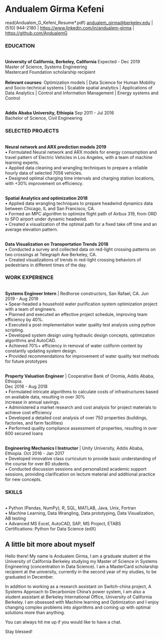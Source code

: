 # **Andualem Girma Kefeni**
read(Andualem_G_Kefeni_Resume*.pdf)
andualem_girma@berkeley.edu | (510) 944-2180 | https://www.linkedin.com/in/andualem-girma | https://github.com/AndualemG

### **EDUCATION**
<br />**University of California, Berkeley, California** 								                                         Expected - Dec 2019
<br />Master of Science, Systems Engineering 
<br />Mastercard Foundation scholarship recipient  
<br />**Relevant courses**: Optimization models | Data Science for Human Mobility and Socio-technical systems | Scalable spatial analytics | Applications of Data Analytics | Control and Information Management | Energy systems and Control

<br />**Addis Ababa University, Ethiopia** 							                                                         Sep 2011 - Jul 2016
<br />Bachelor of Science, Civil Engineering

### SELECTED PROJECTS
<br />**Neural network and ARX prediction models					                                                              2019**
<br />•	Formulated Neural network and ARX models for energy consumption and travel pattern of Electric Vehicles in Los Angeles, with a team of machine learning experts.
<br />•	Applied data cleaning and wrangling techniques to prepare a reliable hourly data of selected 7056 vehicles.
<br />•	Designed optimal charging time intervals and charging station locations, with +30% improvement on efficiency.

<br />**Spatial Analytics and optimization					 	                                                                2018**
<br />•	Applied data wrangling techniques to prepare headwind dynamics data between Chicago, IL and San Francisco, CA. 
<br />•	Formed an MPC algorithm to optimize flight path of Airbus 319, from ORD to SFO airport under dynamic headwind.
<br />•	Created a visualization of the optimal path for a fixed take off time and an average elevation pattern. 

<br />**Data Visualization on Transportation Trends									     	                                              2018**
<br />•	Conducted a survey and collected data on red-light crossing patterns on two crossings at Telegraph Ave Berkeley, CA. 
<br />•	Created visualizations of trends in red-light crossing behaviors of pedestrians in different times of the day.

### WORK EXPERIENCE
<br />**Systems Engineer Intern** | Redhorse constructors, San Rafael, CA.                                                                               Jun 2019 - Aug 2019
<br />•	Spear-headed a household water purification system optimization project with a team of engineers.
<br />•	Planned and executed an effective project schedule, improving team efficiency by 40%.
<br />•	Executed a post-implementation water quality test analysis using python scripting.
<br />•	Developed system design using hydraulic design concepts, optimization algorithms and AutoCAD.
<br />•	Achieved 70%+ efficiency in removal of water coliform content by constantly updating system design.
<br />•	Provided recommendations for improvement of water quality test methods for future prototypes

<br />**Property Valuation Engineer** | Cooperative Bank of Oromia, Addis Ababa, Ethiopia.                                            <br />Dec 2016 - Aug 2018
<br />•	Formulated intricate algorithms to calculate costs of infrastructures based on available data, resulting in over 30% <br />increase in annual savings.
<br />•	Administered a market research and cost analysis for project materials to achieve cost efficiency
<br />•	Developed a detailed cost analysis of over 750 properties (buildings, factories, and farm facilities)
<br />•	Performed quality compliance assessment of properties, resulting in over 600 secured loans 

<br />**Engineering Mechanics I Instructor** | Unity University, Addis Ababa, Ethiopia.                                                        Oct 2016 - Jan 2017
<br />•	Developed innovative class curriculum to provide basic understanding of the course for over 80 students.
<br />•	Conducted discussion sessions and personalized academic support sessions, providing clarification on lecture material and additional practice for new concepts.

### SKILLS
<br />•	Python (Pandas, NumPy), R, SQL, MATLAB, Java, Unix, Fortran 
<br />•	Machine Learning, Data Wrangling, Data prototyping, Data Visualization, AB testing 
<br />•	Advanced MS Excel, AutoCAD, SAP, MS Project, ETABS
<br />Certifications: Python for Data Science (edX)


## A little bit more about myself
Hello there! My name is Andualem Girma, I am a graduate student at the University of California Berkeley studying my Master of Science in Systems Engineering (concentration in Data Science). I am a MasterCard scholarship recipient at the university, currently in the second year of my studies, to be graduated in December. 

In addition to working as a research assistant on Switch-china project, A Systems Approach to Decarbonize China’s power system, I am also a student assistant at Berkeley International Office, University of California Berkeley.
I am obsessed with Machine learning and Optimization and I enjoy changing complex problems into algorithms and coming up with optimal solutions more than anything.

You can always hit me up if you would like to have a chat.

Stay blessed!
